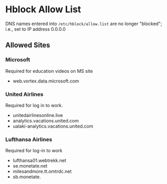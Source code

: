 # Hblock Allow List

 DNS names entered into `/etc/hblock/allow.list` are no longer "blocked"; i.e., set to IP address 0.0.0.0

## Allowed Sites

### Microsoft

Required for education videos on MS site

* web.vortex.data.microsoft.com

### United Airlines

Required for log in to work.

* unitedairlinesonline.live
* analytics.vacations.united.com
* ualaki-analytics.vacations.united.com

### Lufthansa Airlines

Required for log-in to work

* lufthansa01.webtrekk.net
* se.monetate.net
* milesandmore.tt.omtrdc.net
* sb.monetate.
